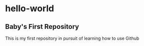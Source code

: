 # hello-world
## Baby's First Repository

This is my first repository in pursuit of learning how to use Github
